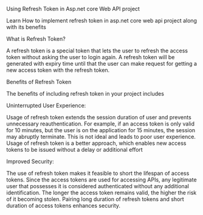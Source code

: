 Using Refresh Token in Asp.net core Web API project

Learn How to implement refresh token in asp.net core web api project along with its benefits

What is Refresh Token?

A refresh token is a special token that lets the user to refresh the access token without asking the user to login again. A refresh token will be generated with expiry time until that the user can make request for getting a new access token with the refresh token.

Benefits of Refresh Token

The benefits of including refresh token in your project includes

Uninterrupted User Experience:

Usage of refresh token extends the session duration of user and prevents unnecessary reauthentication. For example, if an access token is only valid for 10 minutes, but the user is on the application for 15 minutes, the session may abruptly terminate. This is not ideal and leads to poor user experience. Usage of refresh token is a better approach, which enables new access tokens to be issued without a delay or additional effort

Improved Security:

The use of refresh token makes it feasible to short the lifespan of access tokens. Since the access tokens are used for accessing APIs, any legitimate user that possesses it is considered authenticated without any additional identification. The longer the access token remains valid, the higher the risk of it becoming stolen. Pairing long duration of refresh tokens and short duration of access tokens enhances security.

